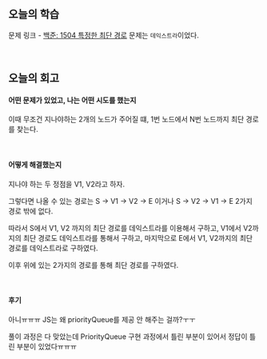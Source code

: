 ## 오늘의 학습
문제 링크 - [백준: 1504 특정한 최단 경로](https://www.acmicpc.net/problem/1504)
문제는 `데익스트라`이었다.

<br/>

## 오늘의 회고
#### 어떤 문제가 있었고, 나는 어떤 시도를 했는지
이때 무조건 지나야하는 2개의 노드가 주어질 떄, 1번 노드에서 N번 노드까지 최단 경로를 찾는다.

<br/>

#### 어떻게 해결했는지
지나야 하는 두 정점을 V1, V2라고 하자.

그렇다면 나올 수 있는 경로는 S -> V1 -> V2 -> E 이거나 S -> V2 -> V1 -> E 2가지 경로 밖에 없다.

따라서 S에서 V1, V2 까지의 최단 경로를 데익스트라를 이용해서 구하고,
V1에서 V2까지의 최단 경로도 데익스트라를 통해서 구하고,
마지막으로 E에서 V1, V2까지의 최단 경로를 데익스트라로 구하였다.

이후 위에 있는 2가지의 경로를 통해 최단 경로를 구하였다.

<br/>

#### 후기

아니ㅠㅠㅠ JS는 왜 priorityQueue를 제공 안 해주는 걸까?ㅜㅜ

풀이 과정은 다 맞았는데 PriorityQueue 구현 과정에서 틀린 부분이 있어서 정답이 틀린 부분이 있었다ㅠㅠㅠ
